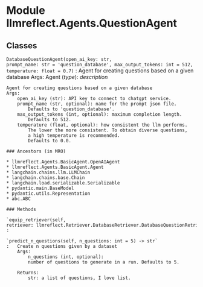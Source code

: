 Module llmreflect.Agents.QuestionAgent
======================================

Classes
-------

`DatabaseQuestionAgent(open_ai_key: str, prompt_name: str = 'question_database', max_output_tokens: int = 512, temperature: float = 0.7)`
:   Agent for creating questions based on a given database
    Args:
        Agent (_type_): _description_
    
    Agent for creating questions based on a given database
    Args:
        open_ai_key (str): API key to connect to chatgpt service.
        prompt_name (str, optional): name for the prompt json file.
            Defaults to 'question_database'.
        max_output_tokens (int, optional): maximum completion length.
            Defaults to 512.
        temperature (float, optional): how consistent the llm performs.
            The lower the more consistent. To obtain diverse questions,
            a high temperature is recommended.
            Defaults to 0.0.

    ### Ancestors (in MRO)

    * llmreflect.Agents.BasicAgent.OpenAIAgent
    * llmreflect.Agents.BasicAgent.Agent
    * langchain.chains.llm.LLMChain
    * langchain.chains.base.Chain
    * langchain.load.serializable.Serializable
    * pydantic.main.BaseModel
    * pydantic.utils.Representation
    * abc.ABC

    ### Methods

    `equip_retriever(self, retriever: llmreflect.Retriever.DatabaseRetriever.DatabaseQuestionRetriever)`
    :

    `predict_n_questions(self, n_questions: int = 5) ‑> str`
    :   Create n questions given by a dataset
        Args:
            n_questions (int, optional):
            number of questions to generate in a run. Defaults to 5.
        
        Returns:
            str: a list of questions, I love list.